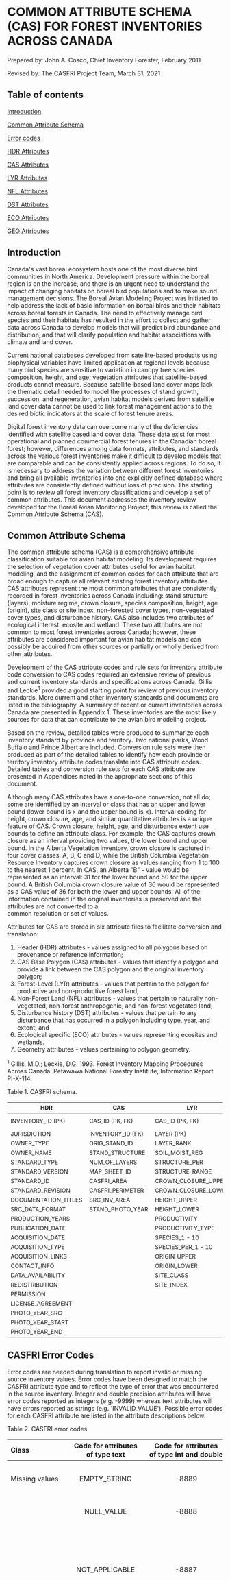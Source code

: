 # COMMON ATTRIBUTE SCHEMA (CAS) FOR FOREST INVENTORIES ACROSS CANADA  

Prepared by: John A. Cosco, Chief Inventory Forester, February 2011

Revised by: The CASFRI Project Team, March 31, 2021

## Table of contents
<a href="#Intro">Introduction</a>

<a href="#CAS">Common Attribute Schema</a>

<a href="#Error_codes">Error codes</a>

<a href="#HDR_attributes">HDR Attributes</a>

<a href="#CAS_attributes">CAS Attributes</a>

<a href="#LYR_attributes">LYR Attributes</a>

<a href="#NFL_attributes">NFL Attributes</a>

<a href="#DST_attributes">DST Attributes</a>

<a href="#ECO_attributes">ECO Attributes</a>

<a href="#GEO_attributes">GEO Attributes</a>

<a name=Intro></a>
## Introduction  

Canada's vast boreal ecosystem hosts one of the most diverse bird communities in North America. Development pressure within the boreal region is on the increase, and there is an urgent need to understand the impact of changing habitats on boreal bird populations and to make sound management decisions. The Boreal Avian Modeling Project was initiated to help address the lack of basic information on boreal birds and their habitats across boreal forests in Canada. The need to effectively manage bird species and their habitats has resulted in the effort to collect and gather data across Canada to develop models that will predict bird abundance and distribution, and that will clarify population and habitat associations with climate and land cover.  

Current national databases developed from satellite-based products using biophysical variables have limited application at regional levels because many bird species are sensitive to variation in canopy tree species composition, height, and age; vegetation attributes that satellite-based products cannot measure. Because satellite-based land cover maps lack the thematic detail needed to model the processes of stand growth, succession, and regeneration, avian habitat models derived from satellite land cover data cannot be used to link forest management actions to the desired biotic indicators at the scale of forest tenure areas.  

Digital forest inventory data can overcome many of the deficiencies identified with satellite based land cover data. These data exist for most operational and planned commercial forest tenures in the Canadian boreal forest; however, differences among data formats, attributes, and standards across the various forest inventories make it difficult to develop models that are comparable and can be consistently applied across regions. To do so, it is necessary to address the variation between different forest inventories and bring all available inventories into one explicitly defined database where attributes are consistently defined without loss of precision. The starting point is to review all forest inventory classifications and develop a set of common attributes. This document addresses the inventory review developed for the Boreal Avian Monitoring Project; this review is called the Common Attribute Schema (CAS).  


<a name=CAS></a>
## Common Attribute Schema  

The common attribute schema (CAS) is a comprehensive attribute classification suitable for avian habitat modeling. Its development requires the selection of vegetation cover attributes useful for avian habitat modeling, and the assignment of common codes for each attribute that are broad enough to capture all relevant existing forest inventory attributes. CAS attributes represent the most common attributes that are consistently recorded in forest inventories across Canada including: stand structure (layers), moisture regime, crown closure, species composition, height, age (origin), site class or site index, non-forested cover types, non-vegetated cover types, and disturbance history. CAS also includes two attributes of ecological interest: ecosite and wetland. These two attributes are not common to most forest inventories across Canada; however, these attributes are considered important for avian habitat models and can possibly be acquired from other sources or partially or wholly derived from other attributes.  

Development of the CAS attribute codes and rule sets for inventory attribute code conversion to CAS codes required an extensive review of previous and current inventory standards and specifications across Canada. Gillis and Leckie<sup>1</sup> provided a good starting point for review of previous inventory standards. More current and other inventory standards and documents are listed in the bibliography. A summary of recent or current inventories across Canada are presented in Appendix 1. These inventories are the most likely sources for data that can contribute to the avian bird modeling project.  

Based on the review, detailed tables were produced to summarize each inventory standard by province and territory. Two national parks, Wood Buffalo and Prince Albert are included. Conversion rule sets were then produced as part of the detailed tables to identify how each province or territory inventory attribute codes translate into CAS attribute codes. Detailed tables and conversion rule sets for each CAS attribute are presented in Appendices noted in the appropriate sections of this document.  

Although many CAS attributes have a one-to-one conversion, not all do; some are identified by an interval or class that has an upper and lower bound (lower bound is > and the upper bound is <). Interval coding for height, crown closure, age, and similar quantitative attributes is a unique feature of CAS. Crown closure, height, age, and disturbance extent use bounds to define an attribute class. For example, the CAS captures crown closure as an interval providing two values, the lower bound and upper bound. In the Alberta Vegetation Inventory, crown closure is captured in four cover classes: A, B, C and D, while the British Columbia Vegetation Resource Inventory captures crown closure as values ranging from 1 to 100 to the nearest 1 percent. In CAS, an Alberta "B" - value would be represented as an interval: 31 for the lower bound and 50 for the upper bound. A British Columbia crown closure value of 36 would be represented as a CAS value of 36 for both the lower and upper bounds. All of the information contained in the original inventories is preserved and the attributes are not converted to a  
common resolution or set of values.  

Attributes for CAS are stored in six attribute files to facilitate conversion and translation:  

1. Header (HDR) attributes - values assigned to all polygons based on provenance or reference information;  
2. CAS Base Polygon (CAS) attributes - values that identify a polygon and provide a link between the CAS polygon and the original inventory polygon;  
3. Forest-Level (LYR) attributes - values that pertain to the polygon for productive and non-productive forest land;  
4. Non-Forest Land (NFL) attributes - values that pertain to naturally non-vegetated, non-forest anthropogenic, and non-forest vegetated land;  
5. Disturbance history (DST) attributes - values that pertain to any disturbance that has occurred in a polygon including type, year, and extent; and  
6. Ecological specific (ECO) attributes - values representing ecosites and wetlands.  
7. Geometry attributes - values pertaining to polygon geometry.

<sup>1</sup> Gillis, M.D.; Leckie, D.G. 1993. Forest Inventory Mapping Procedures Across Canada. Petawawa National Forestry Institute, Information Report PI-X-114.  



Table 1. CASFRI schema.

| <sub>HDR</sub>               | <sub>CAS</sub>               | <sub>LYR</sub>                 | <sub>NFL</sub>                 | <sub>DST</sub>              | <sub>ECO</sub>              | <sub>GEO</sub>             |
| ---------------------------- | ---------------------------- | ------------------------------ | ------------------------------ | --------------------------- | --------------------------- | -------------------------- |
| <sub>INVENTORY_ID (PK)</sub> | <sub>CAS_ID (PK, FK)</sub>   | <sub>CAS_ID (PK, FK)</sub>     | <sub>CAS_ID (PK, FK)</sub>     | <sub>CAS_ID (PK, FK)</sub>  | <sub>CAS_ID (PK, FK)</sub>  | <sub>CAS_ID (PK, FK)</sub> |
| <sub>JURISDICTION</sub>      | <sub>INVENTORY_ID (FK)</sub> | <sub>LAYER (PK)</sub>          | <sub>LAYER (PK)</sub>          | <sub>LAYER (PK)</sub>       | <sub>WETLAND_TYPE</sub>     | <sub>GEOMETRY</sub>        |
| <sub>OWNER_TYPE</sub>        | <sub>ORIG_STAND_ID</sub>     | <sub>LAYER_RANK</sub>          | <sub>LAYER_RANK</sub>          | <sub>DIST_TYPE_1</sub>      | <sub>WET_VEG_COVER</sub>    |                            |
| <sub>OWNER_NAME</sub>        | <sub>STAND_STRUCTURE</sub>   | <sub>SOIL_MOIST_REG</sub>      | <sub>SOIL_MOIST_REG</sub>      | <sub>DIST_YEAR_1</sub>      | <sub>WET_LANDFORM_MOD</sub> |                            |
| <sub>STANDARD_TYPE</sub>     | <sub>NUM_OF_LAYERS</sub>     | <sub>STRUCTURE_PER</sub>       | <sub>STRUCTURE_PER</sub>       | <sub>DIST_EXT_UPPER_1</sub> | <sub>WET_LOCAL_MOD</sub>    |                            |
| <sub>STANDARD_VERSION</sub>  | <sub>MAP_SHEET_ID</sub>      | <sub>STRUCTURE_RANGE</sub>       | <sub>CROWN_CLOSURE_UPPER</sub> | <sub>DIST_EXT_LOWER_1</sub> | <sub>ECO_SITE</sub>         |                            |
| <sub>STANDARD_ID</sub>       | <sub>CASFRI_AREA</sub>       | <sub>CROWN_CLOSURE_UPPER</sub> | <sub>CROWN_CLOSURE_LOWER</sub> | <sub>DIST_TYPE_2</sub>      |                 <sub>LAYER</sub>            |                            |
| <sub>STANDARD_REVISION</sub> | <sub>CASFRI_PERIMETER</sub>  | <sub>CROWN_CLOSURE_LOWER</sub> |<sub> HEIGHT_UPPER</sub>        | <sub>DIST_YEAR_2</sub>      |                             |                            |
| <sub>DOCUMENTATION_TITLES</sub> | <sub>SRC_INV_AREA</sub>   | <sub>HEIGHT_UPPER</sub>        | <sub>HEIGHT_LOWER</sub>        | <sub>DIST_EXT_UPPER_2</sub> |                             |                            |
| <sub>SRC_DATA_FORMAT</sub>   | <sub>STAND_PHOTO_YEAR</sub>  | <sub>HEIGHT_LOWER</sub>        | <sub>NAT_NON_VEG</sub>         | <sub>DIST_EXT_LOWER_2</sub> |                             |                            |
| <sub>PRODUCTION_YEARS </sub> |                              | <sub>PRODUCTIVITY</sub>        | <sub>NON_FOR_ANTH</sub>        | <sub>DIST_TYPE_3</sub>      |                             |                            |
| <sub>PUBLICATION_DATE</sub>  |                              | <sub>PRODUCTIVITY_TYPE</sub>   | <sub>NON_FOR_VEG</sub>         | <sub>DIST_YEAR_3</sub>      |                             |                            |
| <sub>ACQUISITION_DATE</sub>  |                              | <sub>SPECIES_1 - 10</sub>      |                                | <sub>DIST_EXT_UPPER_3</sub> |                             |                            |
| <sub>ACQUISITION_TYPE</sub>  |                              | <sub>SPECIES_PER_1 - 10</sub>  |                                | <sub>DIST_EXT_LOWER_3</sub> |                             |                            |
| <sub>ACQUISITION_LINKS</sub> |                              | <sub>ORIGIN_UPPER</sub>        |                                |                             |                             |                            |
| <sub>CONTACT_INFO</sub>      |                              | <sub>ORIGIN_LOWER</sub>        |                                |                             |                             |                            |
| <sub>DATA_AVAILABILITY</sub> |                              | <sub>SITE_CLASS</sub>          |                                |                             |                             |                            |
| <sub>REDISTRIBUTION</sub>    |                              | <sub>SITE_INDEX</sub>          |                                |                             |                             |                            |
| <sub>PERMISSION</sub>        |                              |                                |                                |                             |                             |                            |
| <sub>LICENSE_AGREEMENT</sub> |                              |                                |                                |                             |                             |                            |
| <sub>PHOTO_YEAR_SRC</sub>    |                              |                                |                                |                             |                             |                            |
| <sub>PHOTO_YEAR_START</sub>  |                              |                                |                                |                             |                             |                            |
| <sub>PHOTO_YEAR_END</sub>    |                              |                                |                                |                             |                             |                            |

 
<a name=Error_codes></a>
## CASFRI Error Codes  

Error codes are needed during translation to report invalid or missing source inventory values. Error codes have been designed to match the CASFRI attribute type and to reflect the type of error that was encountered in the source inventory. Integer and double precision attributes will have error codes reported as integers (e.g. -9999) whereas text attributes will have errors reported as strings (e.g. 'INVALID_VALUE'). Possible error codes for each CASFRI attribute are listed in the attribute descriptions below.

Table 2. CASFRI error codes

| Class          | Code&nbsp;for&nbsp;attributes of&nbsp;type&nbsp;text | Code&nbsp;for&nbsp;attributes of&nbsp;type&nbsp;int&nbsp;and&nbsp;double | Description |
|:-------------- |:---------:|:------------:|:----------- |
| Missing&nbsp;values | EMPTY_STRING | -8889 | Missing value that is stored as an empty string (e.g. '' or '&#160;'). |
|                | NULL_VALUE        | -8888 | Missing value that is a true null value. |
|                | NOT_APPLICABLE    | -8887 | Target attribute not found in source inventory or attribute does not apply to this record (e.g. the source inventory does not record information for this attribute). |
|                | UNKNOWN_VALUE     | -8886 | Non-null source value indicating that the correct attribute value is not known (e.g. UK) or that the value should exist but can not be determined by the CASFRI translator (e.g. it is not possible to determine the correct value because the source dataset is incomplete). This is different from NOT_APPLICABLE where the values clearly does not exist. |
| Invalid&nbsp;values | OUT_OF_RANGE | -9999 | Value is outside the expected range of valid values (e.g. a percent value that is greater than 100. |
|                | NOT_IN_SET        | -9998 | Non-null value that is not a member of a set or list of expected values (e.g. a source value does not match a list of expected codes for an inventory). |
|                | INVALID_VALUE     | -9997 | Non-null invalid value (e.g. input value does match expected format). |
|                | WRONG_TYPE        | -9995 | Value is of the wrong data type (e.g. a string or decimal value when an integer is expected). |
| Geometric&nbsp;error | INVALID_GEOMETRY  | -7779 | Invalid geometry in one or more polygons. |
|                | NO_INTERSECT      | -7778 | FRI geometry does not intersect any polygons (e.g. when running a spatial join with a photo year geometry). |
| Translation    | TRANSLATION_ERROR | -3333 | Generic translation error (reported for a failed translation). |

Four types of attribute have been identified in CASFRI and only specific codes are used for each type. They are:

| Attribute&nbsp;type | Description | Possible&nbsp;error&nbsp;code| 
|:-------------- |:--------- |:---------:|
| text | Arbitrary text values. e.g. the MAP_SHEET_ID attribute | NULL_VALUE, EMPTY_STRING, NOT_APPLICABLE, UNKNOWN_VALUE, INVALID_VALUE |
| code | Codified values. e.g. most text CASFRI attributes: SPECIES_X, DIST_TYPE_X and NFL types | NULL_VALUE, EMPTY_STRING, NOT_APPLICABLE, UNKNOWN_VALUE, NOT_IN_SET |
| number | Numeric values. e.g. SRC_INV_AREA, PHOTO_YEAR, LAYER, LAYER_RANK | NULL_VALUE, NOT_APPLICABLE, UNKNOWN_VALUE, INVALID_VALUE |
| range | Bounded numeric values. e.g. all HEIGHT, CROWN_CLOSURE and ORIGIN CASFRI attributes as well as SPECIES_PER_X| NULL_VALUE, NOT_APPLICABLE, UNKNOWN_VALUE, INVALID_VALUE, OUT_OF_RANGE |

* The main difference between the text and the number type is that empty numbers can only be NULLs (NULL_VALUE) whereas empty text values can be either NULLs (NULL_VALUE) or empty strings (EMPTY_STRING).
* The main difference between the text and the code type is that wrong codes are not in the set of acceptable values (NOT_IN_SET) instead of being invalid (INVALID_VALUE).
* The main difference between the number and the range types is that range values can be out of range (OUT_OF_RANGE) and simple number can not as they are not delimited.


<a name=HDR_attributes></a>
## HDR Attributes 

Header information is a primary element of CAS. Header information identifies the source data set including jurisdiction, ownership, tenure type, inventory type, inventory version, inventory start and finish date and the year of acquisition for CAS. These attributes are described below.


### INVENTORY_ID (PK)

The **INVENTORY_ID** attribute is a unique identifier that is assigned to each forest inventory. It is the concatenation of the **JURISDICTION** attribute plus an integer that increments with newer inventories within a jurisdiction.

| Values | Desription |
| :----- | :-------------- |
| Alphanumeric string of two characters followed by two digits. e.g., BC08, AB06, AB16, NB01 | Two characters represent the province/territory, two digits increment for each source inventory available from the province/territory |


### JURISDICTION

The **JURISDICTION** attribute identifies the province, territory or national park from which the inventory data came.

| Values | 
| :-------------------------- |
| British Columbia |
| Alberta |
| Saskatchewan |
| Manitoba |
| Ontario |
| Quebec |
| Prince Edward Island |
| New Brunswick |
| Nova Scotia |
| Newfoundland and Labrador |
| Yukon Territory |
| Northwest Territories |
| Wood Buffalo National Park |
| Prince Albert National Park |


### OWNER_TYPE

The **OWNER_TYPE** attribute identifies who owns the inventory data. Ownership of the inventory can be federal, provincial, territory, industry, private, or First Nation.

| Values    | Description |
| :-------- | :-------------- |
| PROV_GOV  | Provincial Government |
| FED_GOV   | Federal Government |
| TERRITORY | Yukon Territory or Northwest Territories |
| FN        | First Nation |
| INDUSTRY  | Industry |
| PRIVATE   | Private |
| UNKNOWN_VALUE | Owner type is unknown |


### OWNER_NAME

The **OWNER_NAME** attribute identifies who owns the land that the inventory covers, and degree of permission to which the data can be used. Ownership of the land is identified as being crown, private, military, or First Nation.

| Values   | Description   |
| :------- | :-------------- |
| CROWN    | Crown |
| PRIVATE  | Private |
| MILITARY | Military |
| FN       | First Nation |
| UNKNOWN_VALUE | Owner name is unknown |


### STANDARD_TYPE

The **STANDARD_TYPE** attribute identifies the kind of inventory that was produced for an area. The name, abbreviation, or acronym usually becomes the name used to identify an inventory. For example, Alberta had a series of successive forest inventories called Phase 1, Phase 2, and Phase 3. As inventories became more inclusive of attributes other than just the trees, they became known as vegetation inventories, for example, the Alberta Vegetation Inventory or AVI. The inventory type along with a version number usually identifies an inventory.

| Values         | Description        |
| :------------- | :-------------- |
|  Alphanumeric | Inventory name or type of inventory |
| UNKNOWN_VALUE | Inventory name or type of inventory is unknown |


### STANDARD_VERSION

The **STANDARD_VERSION** attribute identifies the version number of the standards used to produce the inventory, usually across large land bases and for a relatively long period of time. The inventory type along with a version number usually identifies an inventory.

| Values         | Description        |
| :------------- | :-------------- |
|  Alphanumeric | The standard and version of the standard used to produce the inventory |


### STANDARD_ID

The **STANDARD_ID** attribute is the CASFRI unique identifier for the standard used to produce the inventory. If a standard is updated such that a new translation table is required, the **STANDARD_ID** is be incremented. The numeric part of the standard id does not necessarily correspond to the version of the standard nor to a chronological order. It is simply a unique identifier.

| Values        | Description   |
| :------------ | :------------ |
| Alphanumeric | The CASFRI unique identifier of the inventory |

### STANDARD_REVISION

The **STANDARD_REVISION** attribute records whether any revisions have been made to the standard.

| Values        | Description        |
| :------------ | :------------ |
| Alphanumeric | List of revisions made to the standard used to produce the inventory |
| UNKNOWN_VALUE | Standard revision is unknown |


### DOCUMENTATION_TITLES

The **DOCUMENTATION_TITLES** attribute identifies titles of documents associated with the standard and the inventory data e.g., metadata, data dictionary, manual, etc.

| Values | Description |
| :----- | :-------------- |
| Text   | Titles of documents associated with the standard and the inventory data |
| UNKNOWN_VALUE | Titles of documents are unknown |


### SRC_DATA_FORMAT

The **SRC_DATA_FORMAT** attribute identifies the format of the inventory data e.g., geodatabase, shapefile, e00 file. When many format are used, they are separated by a comma.

| Values           | Description      |
| :--------------- | :--------------- |
| ESRI_GEODATABASE | ESRI file geodatabase       |
| SHAPEFILE        | ESRI shapefile              |
| ESRI_E00         | ESRI E00 transfer files     |
| ESRI_COVERAGE    | ESRI Coverage files         |
| ACCESS_DATABASE  | Microsoft Access database   |
| UNKNOWN_VALUE    | Format of the inventory is unknown |


### PRODUCTION_YEARS

The **PRODUCTION_YEARS** attribute identifies the year or the year interval (e.g. 1998-2003) during which the inventory was produced.

| Values | Description |
| :----- | :-------------- |
| Year   | Year or year interval during which the inventory was produced |
| UNKNOWN_VALUE | Year of production is unknown |


### PUBLICATION_DATE

The **PUBLICATION_DATE**  attribute identifies the date at which the inventory data was published by the producer on the web or internally.

| Values | Description |
| :----- | :-------------- |
| Date   | Date at which the inventory data was published  |
| UNKNOWN_VALUE | Publication date is unknown |

### ACQUISITION_DATE

The **ACQUISITION_DATE** attribute identifies the date at which the inventory data was acquired by the CASFRI project.

| Values | Description |
| :----- | :-------------- |
| Date   | Date at which the inventory data was acquired  |
| UNKNOWN_VALUE | Acquisition date is unknown |


### ACQUISITION_TYPE

The **ACQUISITION_TYPE** attribute identifies the mean by which the inventory data was acquired. This is mainly to identify inventories that were publicitly available (online or by other means) when they were acquired by the CASFRI project.

| Values | Description |
| :----- | :-------------- |
| DVD   | Inventory data was acquired on DVD support |
| FTP   | Inventory data was acquired through a FTP site. Link to the FTP site should be provided in the ACQUISITION_LINKS field |
| HTTP   | Inventory data was acquired through a HTTP site. Link to the HTTP site should be provided in the ACQUISITION_LINKS field |
| TEMPORARY_FTP | Inventory data was acquired through a temporary FTP link that is not available anymore |
| TEMPORARY_HTTP | Inventory data was acquired through a temporary HTTP link that is not available anymore |
| UNKNOWN_VALUE   | Acquisition type is unknown |

### ACQUISITION_LINKS

The **ACQUISITION_LINKS** attribute identifies the HTTP or FTP addresses (there can be many) from which the inventory was downloaded. Temporary address are not provided.

| Values | Description |
| :----- | :-------------- |
| Text   | HTTP or FTP addresses (there can be many) from which the inventory was downloaded |
| UNKNOWN_VALUE | Acquisition links are unknown |
| NOT_APPLICABLE | Attribute does not apply to this record. (.g. Acquisition type is not FTP, nor HTTP) |

### CONTACT_INFO

The **CONTACT_INFO** attribute identifies the contact information (name, address, phone, email, etc.) associated with the inventory data.

| Values | Description |
| :----- | :-------------- |
| Text   | Contact information associated with the inventory data   |
| NO_INFO | No contact info were provided |


### DATA_AVAILABILITY

The **DATA_AVAILABILITY** attribute identifies the type of access to the inventory data e.g., direct contact or open access.

| Values | Description |
| :----- | :-------------- |
| DIRECT_CONTACT   | The inventory was acquired through direct contact with an individual part of the production process. The name of this person should be listed in the CONTACT_INFO field |
| OPEN_ACCESS      | The inventory is openly available on the web. Links to the dataset should be provided in the ACQUISITION_LINKS field |
| ADMINISTRATVE_PROCESS | The inventory was acquired through a standardized administrative process |
| UNKNOWN_VALUE | Availability of the inventory is unknown |


### REDISTRIBUTION

The **REDISTRIBUTION** attribute identifies the conditions under which the inventory data can be redistributed to other parties.

| Values | Description |
| :----- | :-------------- |
| OPEN_WITH_ACKNOWLEDGMENT  | Dataset can be redistributed if the source is properly acknowledged |
| OPEN_FOR_BEACON_AND_BAM_PROJECTS  | Dataset can be used only for BEACON and BAM projects |
| REQUIRES_AGREEMENT  | Dataset can be redistributed only following a specific agreement with the provider |
| NOT_SPECIFIED  | The dataset redistribution conditions are not specified |
| UNKNOWN_VALUE  | The dataset redistribution conditions are unknown |


### PERMISSION

The **PERMISSION** attribute identifies the degree of permission to which the data can be used i.e., whether the use of the data is unrestricted, restricted or limited..

| Values       | Description |
| :----------- | :-------------- |
| UNRESTRICTED | Use of the inventory data is unrestricted |
| RESTRICTED   | Use of the inventory data has restrictions |
| LIMITED      | Use of the data has limitations |
| NOT_SPECIFIED | Use of the data is not specified |
| UNKNOWN_VALUE | Use of the data is unknown |


### LICENSE_AGREEMENT

The **LICENSE_AGREEMENT** attribute identifies the type of license associated with the inventory data.

| Values | Description |
| :----- | :-------------- |
| Text   | Type of license associated with the inventory data |


### PHOTO_YEAR_SRC

The **PHOTO_YEAR_SRC** attribute identifies the source data type that is used to define the photo year i.e., the year in which the inventory was considered initiated and completed.

| Values           | Description |
| :-------------   | :-------------- |
| SPATIAL_JOIN     | Photo year is stored as polygons in a separate file that has to be spatially joined to the inventory |
| VALUE_PER_STAND  | Photo year is provided as an attribute in the source inventory |
| RELATIONAL_JOIN  | Photo year is stored in a separate table that has to be joined to the inventory |
| GLOBAL_INVENTORY | Photo year is provided as a single value that applies to the entire inventory |
| UNKNOWN_VALUE    | Photo year source is unknown |


### PHOTO_YEAR_START

The **PHOTO_YEAR_START** attribute identifies the year in which the inventory was considered initiated. An inventory can take several years to complete; therefore, start and end dates are included to identify the interval for when the inventory was completed.

| Values      | Description |
| :---------- | :-------------- |
| 1900&#8209;2020 | Earliest year of aerial photo acquisition |
| -8886 | Earliest year of aerial photo acquisition is unknown |


### PHOTO_YEAR_END

The **PHOTO_YEAR_END** attribute identifies the year in which the inventory was considered completed. An inventory can take several years to complete; therefore, start and end dates are included to identify the interval for when the inventory was completed. 

| Values      | Description |
| :---------- | :-------------- |
| 1900&#8209;2020 | Latest year of aerial photo acquisition |
| -8886 | Latest year of aerial photo acquisition is unknown |


<a name=CAS_attributes></a>
## CAS Attributes

The CAS base polygon data provides polygon specific information and links the original inventory polygon ID to the CAS ID. Identification attributes include original stand ID, CAS Stand ID, Mapsheet ID, and Inventory ID. Polygon attributes include stand structure, polygon area and polygon perimeter. Inventory Reference Year, Photo Year, and Administrative Unit are additional identifiers.

<a name=CAS_ID></a>
### CAS_ID (PK)

The **CAS_ID** attribute is an alpha-numeric identifier that is unique for each polygon within CAS database. It is a concatenation of attributes containing the following sections:

- Inventory id e.g., AB06 (4 characters)
- Source filename i.e., name of shapefile or geodatabase (15 characters)
- Primary id - Polygon ID linking back to the source polygon, often Map Sheet ID or similar (10 characters)
- Secondary id - Polygon ID linking back to the source polygon, often a unique polygon if from the source data (10 characters)
- Cas id - usually ogd_fid which is added after loading and ensures all rows in the database have a unique identifier (7 characters)

In some inventories the source polygons have a unique identifier with a length of up to 20 characters. In these cases the unique identifier can be split and used as the Primary id and Secondary id to reconstruct a unique identifier linking back to the source polygon. This happens in QC and ON for example.

| Values               | Description |
| :------------------- | :---------- |
| Alphanumeric string |  CAS stand identification - unique string for each polygon within CAS |

### INVENTORY_ID (FK)

The **INVENTORY_ID** attribute is a unique identifier that is assigned to each forest inventory. It is the concatenation of the **JURISDICTION** attribute plus an integer that increments for newly aquired inventories within a jurisdiction. Note that higher integer values do not cenessarily indicate more recent inventories.

| Values | Desription |
| :----- | :-------------- |
| Alphanumeric string of two characters followed by two digits. e.g., BC08, AB06, AB16, NB01 | Two characters represent the province/territory, two digits increment for each source inventory available from the province/territory |


### ORIG_STAND_ID

The **ORIG_STAND_ID** attribute is the unique number for each polygon within the original inventory.

| Values       | Description |
| :----------- | :-------------- |
| Integer      | Unique number for each polygon within the original inventory |


### STAND_STRUCTURE

The **STAND_STRUCTURE** attribute identifies the physical arrangement or vertical pattern of organization of the vegetation within a polygon.

A SINGLE_LAYERED stand has stem heights that do not vary significantly and the vegetation has only one main canopy layer.

A MULTI_LAYERED stand can have several distinct forest layers and each layer is significant, has a distinct height difference, and is evenly distributed. Generally the layers are intermixed and when viewed vertically, one layer is above the other. We do not consider NFL layers to part of a MULTI-LAYERED stand structure in CASFRI due to the wide range of potential NFL types. For this reason, any polygon labelled MULTI-LAYERED must have at least 2 LYR layers.

COMPLEX layered stands exhibit a high variation in tree heights. There is no single definitive forested layer as nearly all height classes (and frequently ages) are represented in the stand. The height is chosen from a stand midpoint usually followed by a height range.

HORIZONTAL structure represents vegetated or non-vegetated land with two or more homogeneous strata located within other distinctly different homogeneous strata within the same polygon, but the included strata are too small to map separately based on minimum polygon size rules. This attribute is also used to identify multi-label polygons identified in biophysical inventories such as Wood Buffalo National Park and Prince Albert National Park. In Prince Albert National Park, there are 64 polygons with both horizontal and vertical structure. Since the schema cannot support both horizontal and vertical structure in a single polygon, the understory information for these were dropped.  

If COMPLEX or HORIZONTAL stand structure is assigned in the source data, it is assigned the same value in CASFRI. SINGLE_LAYERED and MULTI_LAYERED stand structure are assigned based on the number of canopy layers identified in the LYR table. If there is one layer, SINGLE_LAYERED is assigned, otherwise MULTI_LAYERED.

| Values | Description |
| :------------------- | :-------------- |
| SINGLE_LAYERED       | Vegetation within a polygon where the heights do not vary significantly |
| MULTI_LAYERED        | Two or more distinct layers of vegetation occur. Each layer is significant, clearly observable                          and evenly distributed. Each layer is assigned an independent description |
| COMPLEX              | Stands exhibit a high variation of heights with no single defined canopy layer |
| HORIZONTAL           | Two or more significant strata within the same polygon; at least one of the strata is too small                          to delineate as a separate polygon |
| NULL_VALUE     | Source value is NULL |
| EMPTY_STRING   | Source value is a non-NULL empty string |
| UNKNOWN_VALUE  | Source value should exist but is unknown |
| NOT_IN_SET     | Source value is not in the set of expected values for the source inventory |
| NOT_APPLICABLE | Attribute does not apply to this record (e.g. polygon does not have canopy information) |


### NUM_OF_LAYERS  

The **NUM_OF_LAYERS** attribute identifies the number of LYR and NFL layers associated with the stand. Note that NUM_OF_LAYERS is independant from STAND_STRUCTURE since STAND_STRUCTURE is only based on the number of canopy layers in the LYR table. STAND_STRUCTURE could therefore be SINGLE_LAYERED, even when the number of layers is > 1.

| Values        | Description |
| :------------ | :----- |
| 1&#8209;9     | Number of vegetation or non vegetation layers assigned to a particular polygon. A maximum of 9 layers can be identified |
| -8886         | Number of layers is unknown (e.g. there is disturbance info, but no reported layers) |


### MAP_SHEET_ID

The **MAP_SHEET_ID** attribute identifies the map sheet to which the polygon in the source inventory belongs.

| Values         | Description        |
| :------------  | :------------ |
| Alphanumeric  | Map sheet to which belong the polygon in the source inventory |
| NULL_VALUE     | Source value is null |
| NOT_APPLICABLE | Attribute does not apply to this record |


### CASFRI_AREA

The **CASFRI_AREA** attribute measures the area of each polygon in hectares (ha). It is measured to 2 decimal places by PostGIS.

| Values        | Description |
| :-----        | :------------ |
| >=0.01        | Polygon (stand) area in hectares (ha) |


### CASFRI_PERIMETER

The **CASFRI_PERIMETER** attribute measures the perimeter of each polygon in metres (m). It is measured to 2 decimal places. This attribute is calculated by PostGIS.

| Values | Description |
| :----- | :-------------- |
| >=0.01 | Polygon (stand) perimeter in metres (m) |


### SRC_INV_AREA

The **SRC_INV_AREA** attribute measures the area of each polygon in hectares (ha). It is calculated by the data providers and may contain missing values. It is reported in CASFRI to 2 decimal places.

| Values | Description        |
| :----- | :------------ |
| >=0.01 | Polygon (stand) area in hectares (ha) |
| -8888 | Source value is NULL |
| -8887 | Attribute does not apply to this record |
| -8886 | Source value should exist but is unknown |
| -9997 | Source value is invalid |


### STAND_PHOTO_YEAR

The **STAND_PHOTO_YEAR** attribute identifies the year in which the aerial photography program was conducted for a particular polygon. This is in contrast to photo_year_start and photo_year_end which identify the interval for when the inventory was completed.

| Values      | Description      |
| :---------- | :---------- |
| 1900&#8209;2020 | Identifies the year in which the aerial photography program was conducted |


<a name=LYR_attributes></a>
## LYR Attributes

Forest layer attributes.


### CAS_ID (PK, FK)

See <a href="#CAS_ID">CAS_ID</a> in the CAS table.

<a name=LAYER></a>
### LAYER (PK)

Identifies the layer number of the LYR or NFL row within a particular polygon. A maximum of 9 layers can be identified. No two layers can have the same value within the same polygon.

LAYER is related to STAND_STRUCTURE and NUM_OF_LAYERS and is recorded for all LYR and NFL records. In stands with SINGLE_LAYERED, MULTI_LAYERED or COMPLEX structure, Layer 1 will always be the tallest (uppermost) LYR layer in the stand sequentially followed by Layer 2 and so on. All NFL layers are reported below the LYR layers, shrub layers are assumed to be above herb layers in cases where both are available. Any non-vegetated NFL layers are reported last (i.e. highest layer value). In stands with HORIZONTAL structure, the LAYER values represent the different horizontal sub-components of the polygon. The maximum number of layers recognized is nine.

LAYER is calculated for CASFRI based on the presence of forest and non-forest information in the source data. Layer is assigned sequentially starting at 1 for the tallest overstory layer, followed by lower canopy layers. NFL layers are then assigned, shrub layers are assumed to be above herb layers in cases where both are available (e.g. SFVI in SK). Lower layers are assigned the appropriate value based on the presence of higher layers, so if no canopy information exsists, an NFL layer will get a value of 1.

| Values   | Description   |
| :------- | :------- |
| 1&#8209;9 | Layer number of a vegetation or non vegetation layer within a particular polygon |

Notes:

- LAYER is a CASFRI derived attribute that is computed based on the presence or absence of values for different layers. This is why it cannot be assigned an error code. It does not have any direct relation to any values in the source data.

<a name=LAYER_RANK></a>
### LAYER_RANK

Layer rank is an attribute related to LAYER and refers to the layer importance for forest management planning, operational, or silvicultural purposes. Layer rank is always copied from the source data when available. If no rank is assigned in the source data, CASFRI reports an error code. 

Some inventories (AB, NB, NT, ON, SK SKVI, and NS) do not have an explicit rank attribute, but do have attributes repeated for an overstory (or primary) and understory (or secondary) layer. SK SFVI has attributes repeated for three forest layers. In these cases we assign the overstory (primary) values to LAYER_RANK 1, the understory (secondary) values to LAYER_RANK 2 etc. The overstory (or primary) layer is not always the tallest, so LAYER and LAYER_RANK in these inventories are not always the same.

| Values | Description |
| :----- | :----- |
| 1&#8209;9  | Layer Rank - value assigned sequentially to layer of importance. Rank 1 is the most important layer followed by Rank 2,                etc.  |
| -8888 | Source value is NULL |
| -8887 | Attribute does not apply to this record |
| -8886 | Source value should exist but is unknown |
| -9997 | Source value is invalid |


<a name=STRUCTURE_PER></a>
### STRUCTURE_PER

The **STRUCTURE_PER** attribute identifies the percentage of stand area for HORIZONTAL structured polygons. It is assigned in 10% increments, attributed to each stratum within the entire polygon and must add up to 100%. Any number of horizontal strata can be described per horizontal polygon.

| Values                             | Description  |
| :--------------------------------- | :------ |
| 10, 20, 30, 40, 50, 60, 70, 80, 90 | When **STAND_STRUCTURE** = "HORIZONTAL", used with horizontal stands to identify the percentage, in 10%                                        increments, of strata within the polygon. Must add up to 100%. |
| 100                                | When **STAND_STRUCTURE** = "SINGLE_LAYERED", "MULTI_LAYERED", "COMPLEX", value = 100 i.e., when there is no horizontal                                                structure |
| -8888 | Source value is NULL |
| -8887 | Attribute does not apply to this record |
| -8886 | Source value should exist but is unknown |
| -9997 | Source value is invalid |
| -9999 | Source value is outside expected range |


### STRUCTURE_RANGE

The **STRUCTURE_RANGE** attribute identifies the height range (m) around stand midpoint for COMPLEX structured polygons. For example, height range 6 means that the range around the midpoint height is 3 meters above and 3 meters below the midpoint.

| Values | Description |
| :----- | :----- |
| 1&#8209;99 | When **STAND_STRUCTURE** = "COMPLEX", measures the height range (m) around the midpoint height of the stand. It is calculated as the difference between the mean or median heights of the upper and lower layers within the complex stand |
| -8888 | Source value is NULL |
| -8887 | Attribute does not apply to this record  (e.g. when **STAND_STRUCTURE** = "SINGLE_LAYERED", "MULTI_LAYERED", or "HORIZONTAL") |
| -8886 | Source value should exist but is unknown |
| -9997 | Source value is invalid |
| -9999 | Source value is outside expected range |

Notes:

- Applies to the following inventories: AB, NT, SK (SFVI), and YT (TVI02).


<a name=SOIL_MOIST_REG></a>
### SOIL_MOIST_REG  

The **SOIL_MOIST_REG** attribute identifies the available moisture supply for plant growth over a period of several years. Soil moisture regime is influenced by precipitation, evapotranspiration, topography, insolation, ground water, and soil texture. The CAS soil moisture regime code represents the similarity of classes across Canada.

| Value          | Description |
| :------------- | :----- |
| DRY            | Soil retains moisture for a negligible period following precipitation with very rapid drained substratum |
| MESIC          | Soils retains moisture for moderately short to short periods following precipitation with moderately well drained substratum |
| MOIST          | Soil retains abundant to substantial moisture for much of the growing season with slow soil infiltration |
| WET            | Poorly drained to flooded where the water table is usually at or near the surface, or the land is covered by shallow water |
| AQUATIC        | Permanent deep water areas characterized by hydrophytic vegetation (emergent) that grows in or at the surface of water |
| NULL_VALUE     | Source value is NULL |
| EMPTY_STRING   | Source value is a non-NULL empty string |
| UNKNOWN_VALUE  | Source value should exist but is unknown |
| NOT_IN_SET     | Source value is not in the set of expected values for the source inventory |
| NOT_APPLICABLE | Attribute does not apply to this record |

Notes: SOIL_MOIST_REG is usually a polygon level attribute and is therefore the same for any LYR and NFL records. AB and NT however report soil moisture separately for the overstory and understory layers.

<a name=CROWN_CLOSURE></a>
### CROWN_CLOSURE_UPPER, CROWN_CLOSURE_LOWER 

The **CROWN_CLOSURE_UPPER** and **CROWN_CLOSURE_LOWER** attributes estimate the percentage of ground area covered by vertically projected tree crowns, shrubs, or herbaceous cover. Crown closure is usually estimated independently for each layer. Crown closure is commonly represented by classes and differs across Canada; therefore, CASFRI recognizes an upper and lower percentage bound for each class.

| Values    | Description |
| :-------- | :-------------- |
| 0&#8209;100   | Upper and lower bound of a crown closure class |
| -8888 | Source value is NULL |
| -8887 | Attribute does not apply to this record (e.g. not a forested polygon) |
| -8886 | Source value should exist but is unknown |
| -9997 | Source value is invalid |
| -9999 | Source value is outside expected range |



<a name=HEIGHT></a>
### HEIGHT_UPPER, HEIGHT_LOWER

The **HEIGHT_UPPER** and **HEIGHT_LOWER** attributes are based on an average height of leading species of dominant and co-dominant heights of the vegetation layer and can represent trees, shrubs, or herbaceous cover. Height can be represented by actual values or by height class and its representation is variable across Canada; therefore, CAS will use upper and lower bounds to represent height.

| Values    | Description |
| :-------- | :-------------- |
| &gt;0, &#8804;100   | Upper and lower bound of a height class |
| -8888 | Source value is NULL |
| -8887 | Attribute does not apply to this record (e.g. not a forested polygon) |
| -8886 | Source value should exist but is unknown |
| -9997 | Source value is invalid |
| -9999 | Source value is outside expected range |


Note:
* In BC10, separate heights are assigned for the dominant and co-dominant species in a layer. A weighted average is therefore computed based on the dominant and co-dominant heights, weighted by the percent cover of the dominant and co-dominant species in the layer.


### PRODUCTIVITY
The **PRODUCTIVITY** attribute classifies forested lands into either productive or unproductive for the purpose of forestry operations. This attribute is translated from source information where it exists. Not all inventories classify productivity. Some inventories have a source value that indicates PRODUCTIVE_FOREST, other inventories classify non-productive types in which case NON_PRODUCTIVE_FOREST is assigned and the non-productive code is translated as **PRODUCTIVITY_TYPE**. If any **PRODUCTIVITY** or **PRODUCTIVITY_TYPE** information is available in the source data, unknown rows are assigned UNKNOWN_VALUE. If no information is available in the source data, NOT_APPLICABLE is assigned.

| Values | Description |
| :----- | :------------ |
| NON_PRODUCTIVE_FOREST  | Forested lands that are not capable of producing trees for forest operations.Includes areas that can produce timber, but cannot be harvested for various reasons |
| PRODUCTIVE_FOREST      | Forested lands capable of producing trees for forest operations |
| UNKNOWN_VALUE          | Source value should exist but is unknown |
| NOT_APPLICABLE         | Attribute does not apply to this record |


### PRODUCTIVITY_TYPE

The **PRODUCTIVITY_TYPE** attribute classifies forested lands by their productive or unproductive class, as assigned in the source data. **PRODUCTIVITY_TYPE** is a sub-class of **PRODUCTIVITY**, but both values may not always occur together. For example a forested polygon could be labelled as non-productive but a type might not always be assigned. Generally, if a non-productive type is assigned, **PRODUCTIVITY** is reported as NON_PRODUCTIVE_FOREST. One exception is if there is another source attribute that directly assigns **PRODUCTIVITY** as is the case in BC which has seperate attributes for classifying the harvestable land base, and for labelling non-productive types (note that this can actually lead to confusing assignments where polygons are labelled as non-productive in one attribute, but included in the harvestable land base in another attribute). Generally, HARVESTABLE is assigned along with PRODUCTIVE_FOREST; and PROTECTION_FOREST, TREED_MUSKEG, TREED_ROCK, ALPINE_FOREST, SCRUB_SHRUB and ALDER are assigned along with NON_PRODUCTIVE_FOREST.

This attribute is translated from source information where it exists. Since this attribute only translates information available in the source inventories, there will be unproductive alpine forests identified for BC, but in AB this same forest type will be labelled UNKNOWN_VALUE because the AB source data does not classify it. If any **PRODUCTIVITY** or **PRODUCTIVITY_TYPE** information is available in the source data, unknown rows are assigned UNKNOWN_VALUE. If no information is available in the source data, NOT_APPLICABLE is assigned.

| Values | Description |
| :----- | :------------ |
| HARVESTABLE            | Identified as harvestable by the source jurisdiction |
| PROTECTION_FOREST      | Areas with adequate timber growth that cannot be harvested due to site risk (steep slopes, small islands etc.), or formal protection (recreation sites, shelter belts, small islands, ecological protection) |
| TREED_MUSKEG           | Treed wetland sites |
| TREED_ROCK             | Treed rock sites |
| ALPINE_FOREST          | High elevation forest usually above 1800 m |
| SCRUB_SHRUB            | Various types of scrub and shrub sites |
| ALDER                  | Sites dominated by alder (or willow, or birch), ususally associated with water or wetlands |
| UNKNOWN_VALUE          | Source value should exist but is unknown |
| NOT_APPLICABLE         | Attribute does not apply to this record |


### SPECIES_1 - SPECIES_10

The **SPECIES_1** to **SPECIES_10** attributes identify the species composing a forested stand.

Species composition is the percentage of each tree species represented within a forested polygon by layer. In the source data, species are listed in descending order according to their contribution based on crown closure, basal area, or volume depending on the province or territory. In CASFRI we order species by percent value from largest to smallest. A total of ten species can be used per layer. For the first species for example, CASFRI has a SPECIES_1 attribute to record the species name, and a SPECIES_PER_1 attribute to record the percent cover. Species percent will capture percent estimates to the nearest percent; however, most inventories across Canada describe species to the nearest 10%. Species composition for each forest stand and layer must sum to 100%.  

CASFRI v5 adopts the National Forest Inventory species codes for Canada (https://nfi.nfis.org/resources/groundplot/4a-GPDataDictionary5.1.7.pdf). A full list of the CASFRI species codes can be seen in the [species_codes_mapping](https://github.com/edwardsmarc/CASFRI/blob/master/translation/tables/species_code_mapping.csv) table.

| Values         | Description |
| :------------  | :-------------- |
| Species codes  | See casfri_species_codes in [species_codes_mapping](https://github.com/edwardsmarc/CASFRI/blob/master/translation/tables/species_code_mapping.csv) |
| NULL_VALUE     | Source value is NULL |
| EMPTY_STRING   | Source value is a non-NULL empty string |
| UNKNOWN_VALUE  | Source value should exist but is unknown |
| NOT_IN_SET     | Source value is not in the set of expected values for the source inventory |
| NOT_APPLICABLE | Attribute does not apply to this record |


### SPECIES_PER_1 - SPECIES_PER_10

The **SPECIES_PER_1** to **SPECIES_PER_10** attributes identify the percentage of each species composing a forested stand. See SPECIES_1 - SPECIES_10 above.

| Values    | Description |
| :-------- | :-------------- |
| 1&#8209;100   | Percentage of a species or generic group of species that contributes to the species composition of a polygon. Must add                up to 100% |
| -8888 | Source value is NULL |
| -8887 | Attribute does not apply to this record |
| -8886 | Source value should exist but is unknown |
| -9997 | Source value is invalid |
| -9999 | Source value is outside expected range |



### ORIGIN_UPPER, ORIGIN_LOWER

The **ORIGIN_UPPER** and **ORIGIN_LOWER** attributes identify the average initiation year of codominant and dominant trees of the leading species within each layer of a polygon. Origin is determined either to the nearest year or decade. An upper and lower bound is used to identify CASFRI origin. Some inventories include origin explicitly, and in some cases we calculate it using photo year and age.

| Values    | Description |
| :-------- | :-------------- |
| 1000&#8209;2020  | Upper and lower bound of an origin class |
| -8888 | Source value is NULL |
| -8887 | Attribute does not apply to this record |
| -8886 | Source value should exist but is unknown |
| -9997 | Source value is invalid |
| -9999 | Source value is outside expected range |



### SITE_CLASS

The **SITE_CLASS** attribute estimates the potential productivity of land for tree growth. Site class reflects tree growth response to soils, topography, climate, elevation, and moisture availability. Site class is copied from the source data when available.

| Values         | Description |
| :-----         | :-------------- |
| UNPRODUCTIVE   | Cannot support a commercial forest |
| POOR           | Poor tree growth based on age height relationship |
| MEDIUM         | Medium tree growth based on age height relationship |
| GOOD           | Good tree growth based on age height relationship |
| NULL_VALUE     | Source value is NULL |
| EMPTY_STRING   | Source value is a non-NULL empty string |
| UNKNOWN_VALUE  | Source value should exist but is unknown |
| NOT_IN_SET     | Source value is not in the set of expected values for the source inventory |
| NOT_APPLICABLE | Attribute does not apply to this record |


### SITE_INDEX

The **SITE_CLASS** attribute estimates site productivity for tree growth. It is derived for all forested polygons based on leading species, height, and stand age based on a specified reference age. Site index is not available for most inventories across Canada, it is copied from the source data when available.

| Values    | Description |
| :-------- | :-------------- |
| 0&#8209;99    | Estimate of site productivity for tree growth based on a specified reference age |
| -8888 | Source value is NULL |
| -8887 | Attribute does not apply to this record |
| -8886 | Source value should exist but is unknown |
| -9997 | Source value is invalid |
| -9999 | Source value is outside expected range |


<a name=NFL_attributes></a>
## NFL Attributes

Non-forested attributes.

### CAS_ID (PK, FK)

See <a href="#CAS_ID">CAS_ID</a> in the CAS table.

### LAYER (PK)

See <a href="#LAYER">LAYER</a> in the LYR table.

### LAYER_RANK  
See <a href="#LAYER_RANK">LAYER_RANK</a> in the LYR table.

### SOIL_MOIST_REG

See <a href="#SOIL_MOIST_REG">SOIL_MOIST_REG</a> in the LYR table.

Notes:
* When would NFL be different to LYR? https://github.com/edwardsmarc/CASFRI/issues/328


### STRUCTURE_PER

See <a href="#STRUCTURE_PER">STRUCTURE_PER</a> in the LYR table.


### CROWN_CLOSURE_UPPER, CROWN_CLOSURE_LOWER

See <a href="#CROWN_CLOSURE ">CROWN_CLOSURE</a> in the LYR table.

Crown closure defined in the NFL table must be a value explicitly assigned to the NFL layer in the source data.


### HEIGHT_UPPER, HEIGHT_LOWER

See <a href="#HEIGHT ">HEIGHT</a> in the LYR table.

Height defined in the NFL table must be a value explicitly assigned to the NFL layer in the source data.


### NAT_NON_VEG  

The **NAT_NON_VEG** attribute identifies the type of natural land with no vegetation cover. The maximum vegetation cover varies across Canada but is usually less than six or ten percent. The detailed table, CAS codes, and CAS conversion rule set are presented in Appendix 12.  

| Values         | Description |
| :------------- | :----- |
| ALPINE         | High elevation exposed land |
| LAKE           | Ponds, lakes or reservoirs |
| RIVER          | Double-lined watercourse |
| OCEAN          | Coastal waters |
| WATERBODY      | Generic waterbody |
| ROCK_RUBBLE    | Bed rock or talus or boulder field |
| SAND           | Sand dunes, sand hills, non recent water sediments |
| SNOW_ICE       | Ice fields, glaciers, permanent snow |
| SLIDE          | Recent slumps or slides with exposed earth |
| EXPOSED_LAND   | Other non vegetated land |
| BEACH          | Sand areas adjacent to water bodies |
| WATER_SEDIMENT | Recent sand and gravel bars |
| FLOOD          | Recent flooding including beaver ponds |
| ISLAND         | Vegetated or non vegetated islands |
| TIDAL_FLATS    | Non vegetated feature associated with oceans |
| OTHER          | Any other source inventory land type not supported by CASFRI |
| NULL_VALUE     | Source value is NULL |
| EMPTY_STRING   | Source value is a non-NULL empty string |
| UNKNOWN_VALUE  | Source value should exist but is unknown |
| NOT_IN_SET     | Source value is not in the set of expected values for the source inventory |
| NOT_APPLICABLE | Attribute does not apply to this record |


### NON_FOR_ANTH

The **NON_FOR_ANTH** attribute identifies the type of non-forested anthropogenic areas influenced or created by humans. These sites may or may not be vegetated. The detailed table, CAS codes, and CAS conversion rule set are presented in Appendix 12.  

| Values         | Description |
| :------------- | :----- |
| INDUSTRIAL     | Industrial sites |
| FACILITY_INFRASTRUCTURE | Transportation, transmission, pipeline |
| CULTIVATED     | Pasture, crops, orchards, plantations |
| SETTLEMENT     | Cities, towns, ribbon development |
| LAGOON         | Water filled, includes treatment sites |
| BORROW_PIT     | Associated with facility/infrastructure |
| OTHER          | Any other source inventory site type not supported by CASFRI |
| NULL_VALUE     | Source value is NULL |
| EMPTY_STRING   | Source value is a non-NULL empty string |
| UNKNOWN_VALUE  | Source value should exist but is unknown |
| NOT_IN_SET     | Source value is not in the set of expected values for the source inventory |
| NOT_APPLICABLE | Attribute does not apply to this record |


### NON_FOR_VEG  

The **NON_FOR_VEG** attribute identifies the type of non-forested vegetated areas including all natural lands that have vegetation cover with usually less than 10% tree cover. These cover types can be stand alone or used in multi-layer situations. The detailed table, CAS codes, and CAS conversion rule set are presented in Appendix 12.    

| Values         | Description |
| :------------- | :----- |
| TALL_SHRUB     | Shrub lands with shrubs > 2 meters tall |
| LOW_SHRUB      | Shrub lands with shrubs < 2 meters tall |
| GRAMINOIDS     | Grasses, sedges, rushes, and reeds |
| FORBS          | Herbaceous plants other than graminoids |
| HERBS          | Undistinguishable family of herbs |
| BRYOID         | Mosses and lichens |
| OPEN_MUSKEG    | Wetlands with less than 10% tree cover |
| TUNDRA         | Flat treeless plains |
| OTHER          | Any other source inventory cover type not supported by CASFRI  |
| NULL_VALUE     | Source value is NULL |
| EMPTY_STRING   | Source value is a non-NULL empty string |
| UNKNOWN_VALUE  | Source value should exist but is unknown |
| NOT_IN_SET     | Source value is not in the set of expected values for the source inventory |
| NOT_APPLICABLE | Attribute does not apply to this record |


<a name=DST_attributes></a>
## DST Attributes

### CAS_ID (PK, FK)

See <a href="#CAS_ID">CAS_ID</a> in the CAS table.


### LAYER (PK)

The **LAYER** attribute identifies the specific layer to which the disturbance is linked in the source data. It can be assigned to the corresponding layer in CASFRI (See <a href="#LAYER">LYR table LAYER.</a>). When disturbances are not explicitly linked to a specific layer or when the source inventory arbitrarily assign all disturbances to layer 1, -8886 (UNKNOWN_VALUE) is assigned to LAYER since the correct layer associated with the disturbance is unknown.

| Values   | Description |
| :------- | :------- |
| 1&#8209;9, V | Identifies the layer number of a vegetation or non vegetation layer within a particular polygon. A maximum of 9 layers can be identified. No two layers can have the same value within the same polygon |
| -8886 | Source value should exist but is unknown |


### DIST_TYPE_1 - DIST_TYPE_3

The **DIST_TYPE_1** to **DIST_TYPE_3** attributes identify the type of disturbance history that has occurred or is occurring within the polygon. The type of disturbance, the extent of the disturbance and the disturbance year, if known, may be recorded. The disturbance may be natural or human -caused. Up to three disturbance events can be recorded with the oldest event described first. Silviculture treatments have been grouped into one category and include any silviculture treatment or treatments recorded for a polygon. The detailed table, CAS codes, and CAS conversion rule set are presented in Appendix 13.  

| Values         | Description |
| :------------- | :-------------- |
| BURN           | Wildfires or escape fires |
| CUT            | Logging with known extent |
| DISEASE        | Root, stem or branch diseases |
| FLOOD          | Permanent flooding from blockage or damming |
| INSECT         | Root, bark, leader or defoliation insects |
| PARTIAL_CUT    | Portion of forest has been removed, extent known or unknown |
| SLIDE          | Damage from avalanche, slump, earth or rock slides |
| WINDFALL       | Blow down |
| WEATHER        | Ice, frost, red belt |
| DEAD_UNKNOWN   | Dead or dying trees, cause unknown |
| SILVICULTURE_TREATMENT | Planting, Thinning, Seed Tree |
| OTHER          | Other type of damage |
| NULL_VALUE     | Source value is NULL |
| EMPTY_STRING   | Source value is a non-NULL empty string |
| UNKNOWN_VALUE  | Source value should exist but is unknown |
| NOT_IN_SET     | Source value is not in the set of expected values for the source inventory |
| NOT_APPLICABLE | Attribute does not apply to this record |


### DIST_YEAR_1 - DIST_YEAR_3  

The **DIST_YEAR_1** to **DIST_YEAR_3** attributes identify the year a disturbance event occurred. The disturbance year may be unknown. Three disturbance years can be identified, one for each disturbance event.    

| Values       | Description |
| :----------- | :---------- |
|  1000&#8209;2020 | Disturbance Year - year that a disturbance event occurred |
| -8888 | Source value is NULL |
| -8887 | Attribute does not apply to this record |
| -8886 | Source value should exist but is unknown |
| -9997 | Source value is invalid |
| -9999 | Source value is outside expected range |


### DIST_EXT_UPPER_1 - DIST_EXT_UPPER_3, DIST_EXT_LOWER_1 - DIST_EXT_LOWER_3

The **DIST_EXT_UPPER_1** to **DIST_EXT_UPPER_3** and the **DIST_EXT_LOWER_1** to **DIST_EXT_LOWER_3** attributes provide an estimate of the proportion of the polygon that has been affected by the associated disturbance. Extent codes and classes vary across Canada where they occur; therefore, CAS identifies upper and lower bounds for this category. Three disturbance extents can be identified, one for each disturbance event.    

| Values | Description |
| :--------------------------------------------------------------------------------------------------------------- | :-------------- |
| 10&#8209;100 | Upper bound of extent class |
| 1&#8209;95 | Lower bound of extent class |
| -8888 | Source value is NULL |
| -8887 | Attribute does not apply to this record |
| -8886 | Source value should exist but is unknown |
| -9997 | Source value is invalid |
| -9999 | Source value is outside expected range |


<a name=ECO_attributes></a>
## ECO Attributes

Ecological attributes are generally not included or are incompletely recorded in typical forest inventories across Canada. Two attributes have been included for CAS: ecosite and wetland. These attributes are to be translated or derived for CAS from other attributes whenever possible.  


### CAS_ID (PK, FK)

See <a href="#CAS_ID">CAS_ID</a> in the CAS table.

### WETLAND CLASSIFICATION

The wetland classification scheme used for CAS follows the classes developed by the National Wetlands Working Group<sup>2</sup> and modified by Vitt and Halsey<sup>3,4</sup>. The scheme was further modified to take into account coastal and saline wetlands. The CAS wetland attribute is composed of four parts: wetland type (WETLAND_TYPE), wetland vegetation modifier (WET_VEG_COVER), wetland landform modifier (WET_LANDFORM_MOD), and wetland local modifier (WET_LOCAL_MOD).  

Five major wetland types are recognized based on wetland development from hydrologic, chemical, and biotic gradients that commonly have strong cross-correlations. Two of the types; FEN and BOG, are peat-forming with greater than 40 cm of accumulated organics. The three non-peat forming wetland types are shallow open water (SHALLOW_WATER), MARSH (fresh or salt water), and SWAMP. A NOT_WETLAND type is also included. The Vegetation Modifier is assigned to a wetland type to describe the amount of vegetation cover. The Landform Modifier is a modifier label used when permafrost, patterning, or salinity are present. The Local Landform Modifier is a modifier label used to define the presence or absence of permafrost features or if vegetation cover is shrub or graminoid dominated.  

The detailed wetland table, CAS code set, and CAS translation rule set are presented in Appendix 14. Not many forest inventories across Canada provide a wetland attribute. Some inventories have complete or partial wetland attributes while others will need to have wetland types derived from other attributes or ecosite information. The level of wetland detail that is possible to describe from a particular inventory database is dependent on the attributes that already exist. A rule set for each province or territory that identifies a method to derive wetland attributes using forest attributes or ecosite data is presented in Appendix 15. The wetland derivation may not be complete nor will it always be possible to derive or record all four wetland attributes in the CAS database. 

### WETLAND_TYPE

| Values | Description |
| :----- | :----- |
| BOG    | > 40 cm peat, receive water from precipitation only, low in nutrients and acid, open or wooded with sphagnum moss |
| FEN    | > 40 cm peat, groundwater and runoff flow, mineral rich with mostly brown mosses, open, wooded or treed |
| SWAMP  | Woody vegetation with > 30 shrub cover or 6% tree cover. Mineral rich with periodic flooding and near permanent subsurface water. Various mixtures of mineral sediments and peat |
| MARSH  | Emergent vegetation with < 30% shrub cover, permanent or seasonally inundated with nutrient rich water |
| SHALLOW_WATER | Freshwater lakes < 2 m depth |
| TIDAL_FLATS | Ocean areas with exposed flats |
| ESTUARY | Mixed freshwater/saltwater marsh areas |
| WETLAND | Wetland without distinction of type |
| NOT_WETLAND | Upland areas |
| NOT_APPLICABLE | Attribute does not apply to this record |


### WET_VEG_COVER

| Values | Description |
| :----- | :----- |
| FORESTED | Closed canopy forests > 70% tree cover |
| WOODED   | Open canopy forests > 6% to 70% tree cover |
| OPEN_NON_TREED_FRESHWATER | Open canopy forests < 6% tree cover with shrubs |
| OPEN_NON_TREED_COASTAL | Open canopy coastal forests - < 6% tree cover, with shrubs |
| MUD      | No vegetation cover |
| NOT_APPLICABLE | Attribute does not apply to this record |


### WET_LANDFORM_MOD

| Values | Description |
| :----- | :---------- |
| PERMAFROST_PRESENT       | Permafrost present |
| PATTERNING_PRESENT       | Patterning present |
| NO_PERMAFROST_PATTERNING | No permafrost or patterning present |
| SALINE_ALKALINE          | Saline or alkaline Present |
| NOT_APPLICABLE | Attribute does not apply to this record |


### WET_LOCAL_MOD

| Values | Description |
| :----- | :----- |
| INT_LAWN_SCAR   | Collapse scar present in permafrost area |
| INT_LAWN_ISLAND | Internal lawn with islands of forested peat plateau |
| INT_LAWN        | Internal lawns present (permafrost was once present) |
| NO_LAWN         | Internal lawns not present |
| SHRUB_COVER     | Shrub cover > 25% |
| GRAMINOIDS      | Graminoids with shrub cover < 25%      |
| NOT_APPLICABLE  | Attribute does not apply to this record |

<sup>2</sup>National Wetlands Working Group 1988. Wetlands of Canada. Ecological Land Classification Series No. 24.  

<sup>3</sup>Alberta Wetland Inventory Standards. Version 1.0. June 1977. L. Halsey and D. Vitt.  

<sup>4</sup> Alberta Wetland Inventory Classification System. Version 2.0. April 2004. Halsey, et. al.  

  
### ECOSITE

The **ECOSITE** attribute is a site-level descriptions that provide a linkage between vegetation and soil/moisture and nutrient features on the site. The detailed ecosite table is presented in Appendix 16. A common attribute structure for ecosite is not provided for CAS because ecosite is not available for most forest inventories across Canada nor can it be derived from existing attributes. An ecosite field is included in CAS to accommodate inventories that do include ecosite data. The original inventory attribute value is captured in CAS. For example some codes:  Quebec = MS25S, Ontario = ES11 or 044 or S147N and Alberta = UFb1.2.    

| Values      | Description      |
| :---------- | :---------- |
| A-Z / 0-199 | Ecosite - an area defined by a specific combination of site, soil, and vegetation characteristics as influenced by                     environmental factors |
| NOT_APPLICABLE | Attribute does not apply to this record |

### LAYER (PK)

The **LAYER** attribute identifies the specific layer to which the wetland is linked in the source data. When wetlands are not explicitly linked to a specific layer -8886 (UNKNOWN_VALUE) is assigned. Layer is usually only populated for cases with horizontal structure where multiple wetland sub-components can be included within a single polygon (e.g. PC02). In this case each layer represents a different sub-component of the horizontal structure.

| Values   | Description |
| :------- | :------- |
| 1&#8209;9, V | Identifies the layer number of a vegetation or non vegetation layer within a particular polygon. A maximum of 9 layers can be identified. No two layers can have the same value within the same polygon |
| -8886 | Source value should exist but is unknown |


<a name=GEO_attributes></a>
## GEO Attributes 

Geometry attributes are calculated by the translation engine.

### CAS_ID (PK, FK)

See <a href="#CAS_ID">CAS_ID</a> in the CAS table.

### GEOMETRY

The **GEOMETRY** attribute stores the geometry associated with the record.

| Values           | Description      |
| :--------------- | :---------- |
| PostGIS geometry | Polygon associated with each record |




## Bibliography  



### British Columbia

Ministry of Forests 1982. Forest and Range Inventory Manual, Chapter 3, Forest Classification.  

Ministry of Forests 1992. Forest Inventory Manual. Volumes 1 - 5.  

Resource Inventory Committee 2002. Vegetation Resources Inventory, Version 2.4. Photo Interpretation Procedures. Ministry of Sustainable  
Resource Management. Terrestrial Information Branch (<http://www.for.gov.bc.ca/risc>).  

Sandvoss, M, B. McClymont and C. Farnden (compilers) 2005. A User's Guide to the Vegetation Resources Inventory. Timberline Forest Inventory  
Consultants.  

  

### Alberta 

Alberta Department of Energy and Nat. Res. 1985. Alberta Phase 3 Forest Inventory: An Overview. Rep. No. I/86.  

Alberta Department of Energy and Nat. Res. 1985. Alberta Phase 3 Inventory: Forest Cover Type Specifications. Rep. No. 58.  

Alberta Environmental Protection 1991. Alberta Vegetation Inventory Standards Manual, Version 2.1. Resource Data Division. Data Acquisition  
Branch.  

Alberta Sustainable Resource development. 2005. Alberta Vegetation Inventory Standards. Version 2.1.1 March 2005. Chapter 3 - Vegetation  
Inventory Standards and Data Model Documents. Resource Information Branch.  

Halsey L. and D.H. Vitt. 1977 Alberta Wetland Inventory Standards. Version 1.0. June.  

Halsey L., D.H. Vitt, D. Beilman, S. Crow, S. Meehelcic, and R. Wells. 2004. Alberta Wetland Inventory Classification System Version 2.0.  
Alberta Sustainable Resource Development, Resource Data Branch. Pub. No, T/031.  



### Saskatchewan

Lindenas, D.J. 1985. Specifications for the Interpretation and Mapping of Aerial Photographs in the Forest Inventory Section. Sask. Dept. Parks and Renew. Res. Internal Manual.  

Saskatchewan Environment 2004. Saskatchewan Forest Vegetation Inventory, Version 4.0.  

Forest Service.  
(www.se.gov.sk.ca/forests/forestmanagement/Sask_Leg_Manuals.htm.  

  

### Manitoba

Manitoba Conservation. Prior to 1992. Forest Inventory Manual 1.0 and 1.1. Forest Inventory and Resource Analysis.  

Manitoba Conservation. 1992 - 1996. Forest Inventory Manual 1.2. Forest Inventory and Resource Analysis.  

Manitoba Conservation. 1996 - 1997. Forest Inventory Manual 1.3. Forest Inventory and Resource Analysis.  

Manitoba Conservation. 2001. Forest Lands Inventory Manual 1.1. Forest Inventory and Resource Analysis.  

Louisiana Pacific Canada Ltd. 2004. FLI User Guide (Draft). Prepared by The Forestry Corp. Ontario  

Ontario Ministry of Natural Resources. 1996. Specifications for Forest Resources Inventory Photo Interpretation. Updated Mar. 1996.  

Ontario Ministry of Natural Resources. 2001. Specifications for Forest Resources Inventory Photo Interpretation. Updated Sept. 2001.  

Ontario Ministry of Natural Resources. 2007. Ontario Forest Resources Inventory Photo Interpretation Specifications. Updated Dec_2007.  

Ontario Ministry of Natural Resources. 2010. Ontario Forest Resources Inventory Photo Interpretation Specifications. Updated Dec_2010.  

OMNR, April 2001. Forest Information Manual. Toronto: Queen's Printer for Ontario. 400 pp.  

OMNR, April 2007. Forest Information Manual. Toronto: Queen's Printer for Ontario. 107 pp.  
(<http://ontariosforests.mnr.gov.on.ca/ontariosforests.cfm>)  

Pikangikum First Nation. 2003. Whitefeather Forest FRI/FEC Procedures Manual. Internal Document prepared by Timberline Forest Inventory  
Consultants Ltd.  

Eabametoong and Mishkeegogamang First Nation. 2007. FRI/FEC Procedures Manual. Internal Document prepared by Timberline Natural Resource Group  
Ltd.  

  

### Quebec

Foret Quebec. 2003. Normes de Cartographie Ecoforestiere. Troisieme Inventaire Ecoforestier. Ministere des Ressources Naturelles, de la  
Faune et des Parcs du Quebec. Direction des Inventaires Forestiers.  

Foret Quebec. 2008. Norme de Stratification Ecoforestiere. Quatrieme Inventaire Ecoforestier.  

Direction des Inventaires Forestiers.  

  

### Prince Edward Island

Prince Edward Island Dept. of Agric. and For. 2001. Photo Interpretation Specifications.  

Province of Prince Edward Island. Natural Resources Division, Revised 2001.  

  

### New Brunswick

Dept. of Nat. Resources. 2005. New Brunswick Integrated Land Classification System. Forest Management Branch  

  

### Nova Scotia

Dept. of Nat. Resources 2006. Photo Interpretation Specifications. Forestry Division. Manual FOR 2006-1.  

  

### Newfoundland and Labrador

Dept. of Nat. Resources 2006. Photo Interpretation Procedures and Technical Specifications.  

Forestry Services Branch.  

  

### Yukon Territory

Yukon Energy, Mines, and Resources. 2006. Yukon Vegetation Inventory Manual. Version 2.1.  

Forest Management Branch.

Yukon Energy, Mines, and Resources. 2012. Yukon Vegetation Inventory Manual. Version 3.0.  

Forest Management Branch.



### Northwest Territories

Dept. of Energy and Natural Resources 2004. Northwest Territories Forest Vegetation Photo Interpretation, Transfer and Database Standards. Forest Resources, Forest Management Division.  

Dept. of Energy and Natural Resources. 2006. Northwest Territories Forest Vegetation Inventory Standards with Softcopy Supplements, Version  
3.0. Forest Resources, Forest Management Division.  

  

### Prince Albert National Park

Padbury, G.E., W.K. Head, and W.E. Souster. 1978. Biophysical Resource Inventory of Prince Albert National Park, Saskatchewan. Saskatchewan  
Institute of Pedology Publication S185, Saskatoon.  

Fitzsimmons, M. 1998. Prince Albert National Park Forest Cover Data in Vector Format.  
<http://daac.ornl.gov/boreas/STAFF/panpfcov/comp/PNP_For_Cov.txt>  

  

### Wood Buffalo National Park

Air Photo Analysis Associates. 1979. Biophysical inventory of Wood Buffalo National Park.  

Prepared for Department of Indian and Northern Affairs, Parks Canada. Prairie Region.  

WBNPBiophysical. 2001. SMMS Metadata Report.  

  

### General

Gillis, M.D.; Leckie, D.G. 1993. Forest Inventory Mapping Procedures Across Canada.  

Petawawa National Forestry Institute, Information Report PI-X-114.  

Leckie D.G and Gillis M.D. 1995 Forest Inventory in Canada with emphasis on map production.  

The Forestry Chronicle 71 (1): 74 - 88.

Power, K. and Gillis, M. 2006 Canada's Forest Inventory 2001

National Wetlands Working Group 1988. Wetlands of Canada. Ecological Land Classification Series No. 24.
